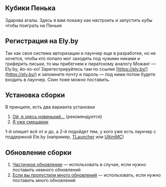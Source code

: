 ## Кубики Пенька
Здарова агалы. Здесь я вам покажу как настроить и запустить кубы чтобы поиграть на Пеньке

## Регистрация на Ely.by
Так как своя система авторизации и лаунчер еще в разработке, но не хочется, чтобы кто попало мог заходить под чужими никами и гриферить письки, то мы прибегнем к пиратскому аналогу Можанг — Ely.by, йо-хо-хо! Зарегестрируйтесь там по ссылке [https://ely.by/](https://ely.by/) и запомните почту и пароль — под ними потом будете входить в лаунчер. Скин тоже можно поставить.

## Установка сборки
В принципе, есть два варианта установки
1. [Ой, я здесь новенький...](./long-install.md) (рекомендуется)
2. [Я уже смешарик](./simple-install.md)

1-й опишет всё от и до, а 2-й подойдет тем, у кого уже есть лаунчер с поддержкой Ele.by (например, [TLauncher](tlaun.ch/jar) или [UltimMC](https://nightly.link/AfoninZ/MultiMC5-Cracked/workflows/main/develop))

## Обновление сборки
1. [Частичное обновление](./update-fast.md) — использовать в случае, если нужно поставить немного обновлений
2. [Если вы пропустили много обновлений](./update-full) — использовать, если нужно поставить много обновлений